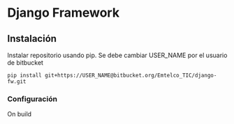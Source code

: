 # Django Framework



## Instalación
Instalar repositorio usando pip. Se debe cambiar USER_NAME por el usuario de bitbucket

    pip install git+https://USER_NAME@bitbucket.org/Emtelco_TIC/django-fw.git
    
    
### Configuración
On build
